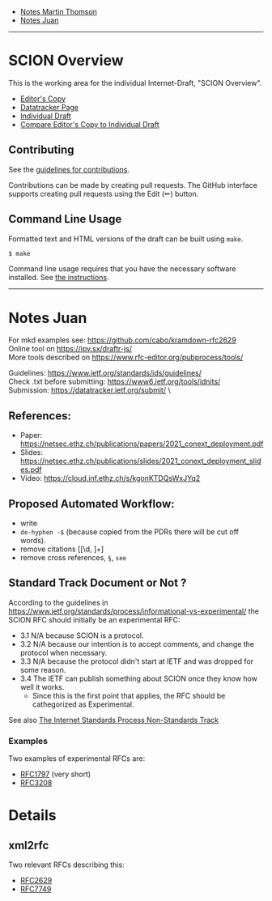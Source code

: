 - [Notes Martin Thomson](#scion-overview)
- [Notes Juan](#notes-juan)

_________________________________________________________________________________________________________


# SCION Overview

This is the working area for the individual Internet-Draft, "SCION Overview".

* [Editor's Copy](https://scionfoundation.github.io/scion-overview_I-D/#go.draft-perrig-scion-overview.html)
* [Datatracker Page](https://datatracker.ietf.org/doc/draft-perrig-scion-overview)
* [Individual Draft](https://datatracker.ietf.org/doc/html/draft-perrig-scion-overview)
* [Compare Editor's Copy to Individual Draft](https://scionfoundation.github.io/scion-overview_I-D/#go.draft-perrig-scion-overview.diff)


## Contributing

See the
[guidelines for contributions](https://github.com/scionfoundation/scion-overview_I-D/blob/main/CONTRIBUTING.md).

Contributions can be made by creating pull requests.
The GitHub interface supports creating pull requests using the Edit (✏) button.


## Command Line Usage

Formatted text and HTML versions of the draft can be built using `make`.

```sh
$ make
```

Command line usage requires that you have the necessary software installed.  See
[the instructions](https://github.com/martinthomson/i-d-template/blob/main/doc/SETUP.md).

___________________________________________________________________________________________


# Notes Juan

For mkd examples see: https://github.com/cabo/kramdown-rfc2629
<br>
Online tool on https://ipv.sx/draftr-js/
<br>
More tools described on https://www.rfc-editor.org/pubprocess/tools/


Guidelines: https://www.ietf.org/standards/ids/guidelines/
<br>
Check .txt before submitting: https://www6.ietf.org/tools/idnits/
<br>
Submission: https://datatracker.ietf.org/submit/ \


## References:
- Paper: https://netsec.ethz.ch/publications/papers/2021_conext_deployment.pdf
- Slides: https://netsec.ethz.ch/publications/slides/2021_conext_deployment_slides.pdf
- Video: https://cloud.inf.ethz.ch/s/kgonKTDQsWxJYq2

## Proposed Automated Workflow:
- write
- `de-hyphen -$` (because copied from the PDRs there will be cut off words).
- remove citations \[[\d, ]+\]
- remove cross references,  `§`, `see`

## Standard Track Document or Not ?

According to the guidelines in
https://www.ietf.org/standards/process/informational-vs-experimental/
the SCION RFC should initially be an experimental RFC:
- 3.1 N/A because SCION is a protocol.
- 3.2 N/A because our intention is to accept comments, and change the protocol when necessary.
- 3.3 N/A because the protocol didn't start at IETF and was dropped for some reason.
- 3.4 The IETF can publish something about SCION once they know how well it works.
    - Since this is the first point that applies, the RFC should be cathegorized as Experimental.

See also [The Internet Standards Process Non-Standards Track](https://www.rfc-editor.org/rfc/rfc2026.html#section-4.2)

### Examples
Two examples of experimental RFCs are:
- [RFC1797](https://datatracker.ietf.org/doc/html/rfc1797) (very short)
- [RFC3208](https://www.rfc-editor.org/rfc/rfc3208.html)

# Details

## xml2rfc

Two relevant RFCs describing this:
- [RFC2629](https://xml2rfc.tools.ietf.org/public/rfc/html/rfc2629.html)
- [RFC7749](https://datatracker.ietf.org/doc/html/rfc7749)
